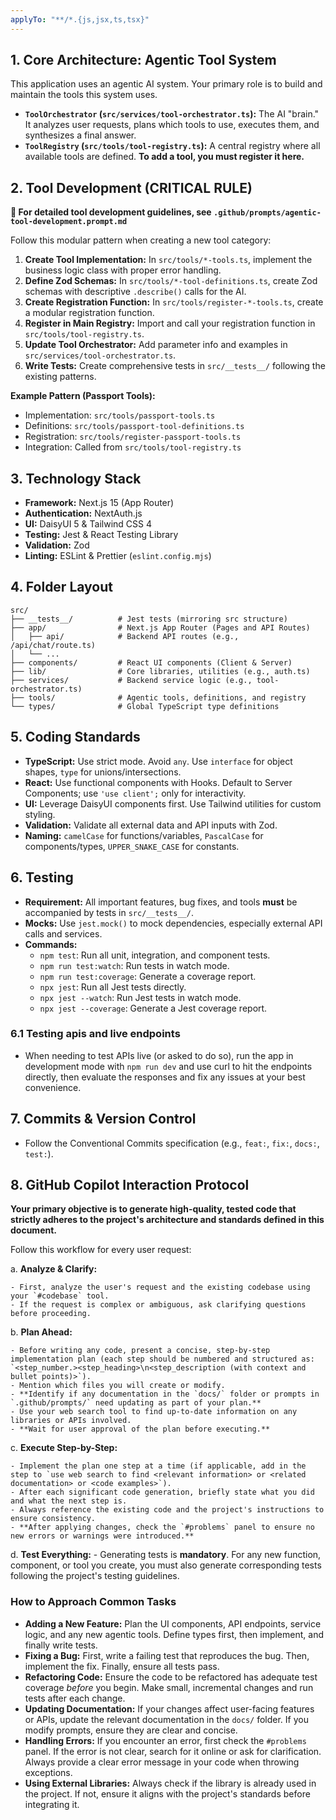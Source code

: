 ```yaml
---
applyTo: "**/*.{js,jsx,ts,tsx}"
---
```


## 1. Core Architecture: Agentic Tool System

This application uses an agentic AI system. Your primary role is to build and maintain the tools this system uses.

- **`ToolOrchestrator` (`src/services/tool-orchestrator.ts`):** The AI "brain." It analyzes user requests, plans which tools to use, executes them, and synthesizes a final answer.
- **`ToolRegistry` (`src/tools/tool-registry.ts`):** A central registry where all available tools are defined. **To add a tool, you must register it here.**

## 2. Tool Development (CRITICAL RULE)

**📖 For detailed tool development guidelines, see `.github/prompts/agentic-tool-development.prompt.md`**

Follow this modular pattern when creating a new tool category:

1.  **Create Tool Implementation:** In `src/tools/*-tools.ts`, implement the business logic class with proper error handling.
2.  **Define Zod Schemas:** In `src/tools/*-tool-definitions.ts`, create Zod schemas with descriptive `.describe()` calls for the AI.
3.  **Create Registration Function:** In `src/tools/register-*-tools.ts`, create a modular registration function.
4.  **Register in Main Registry:** Import and call your registration function in `src/tools/tool-registry.ts`.
5.  **Update Tool Orchestrator:** Add parameter info and examples in `src/services/tool-orchestrator.ts`.
6.  **Write Tests:** Create comprehensive tests in `src/__tests__/` following the existing patterns.

**Example Pattern (Passport Tools):**

- Implementation: `src/tools/passport-tools.ts`
- Definitions: `src/tools/passport-tool-definitions.ts`
- Registration: `src/tools/register-passport-tools.ts`
- Integration: Called from `src/tools/tool-registry.ts`

## 3. Technology Stack

- **Framework:** Next.js 15 (App Router)
- **Authentication:** NextAuth.js
- **UI:** DaisyUI 5 & Tailwind CSS 4
- **Testing:** Jest & React Testing Library
- **Validation:** Zod
- **Linting:** ESLint & Prettier (`eslint.config.mjs`)

## 4. Folder Layout

```text
src/
├── __tests__/          # Jest tests (mirroring src structure)
├── app/                # Next.js App Router (Pages and API Routes)
│   ├── api/            # Backend API routes (e.g., /api/chat/route.ts)
│   └── ...
├── components/         # React UI components (Client & Server)
├── lib/                # Core libraries, utilities (e.g., auth.ts)
├── services/           # Backend service logic (e.g., tool-orchestrator.ts)
├── tools/              # Agentic tools, definitions, and registry
└── types/              # Global TypeScript type definitions
```

## 5. Coding Standards

- **TypeScript:** Use strict mode. Avoid `any`. Use `interface` for object shapes, `type` for unions/intersections.
- **React:** Use functional components with Hooks. Default to Server Components; use `'use client';` only for interactivity.
- **UI:** Leverage DaisyUI components first. Use Tailwind utilities for custom styling.
- **Validation:** Validate all external data and API inputs with Zod.
- **Naming:** `camelCase` for functions/variables, `PascalCase` for components/types, `UPPER_SNAKE_CASE` for constants.

## 6. Testing

- **Requirement:** All important features, bug fixes, and tools **must** be accompanied by tests in `src/__tests__/`.
- **Mocks:** Use `jest.mock()` to mock dependencies, especially external API calls and services.
- **Commands:**
  - `npm test`: Run all unit, integration, and component tests.
  - `npm run test:watch`: Run tests in watch mode.
  - `npm run test:coverage`: Generate a coverage report.
  - `npx jest`: Run all Jest tests directly.
  - `npx jest --watch`: Run Jest tests in watch mode.
  - `npx jest --coverage`: Generate a Jest coverage report.

### 6.1 Testing apis and live endpoints

- When needing to test APIs live (or asked to do so), run the app in development mode with `npm run dev` and use curl to hit the endpoints directly, then evaluate the responses and fix any issues at your best convenience.

## 7. Commits & Version Control

- Follow the Conventional Commits specification (e.g., `feat:`, `fix:`, `docs:`, `test:`).

## 8. GitHub Copilot Interaction Protocol

**Your primary objective is to generate high-quality, tested code that strictly adheres to the project's architecture and standards defined in this document.**

Follow this workflow for every user request:

a. **Analyze & Clarify:**

    - First, analyze the user's request and the existing codebase using your `#codebase` tool.
    - If the request is complex or ambiguous, ask clarifying questions before proceeding.

b. **Plan Ahead:**

    - Before writing any code, present a concise, step-by-step implementation plan (each step should be numbered and structured as: `<step_number.><step_heading>\n<step_description (with context and bullet points)>`).
    - Mention which files you will create or modify.
    - **Identify if any documentation in the `docs/` folder or prompts in `.github/prompts/` need updating as part of your plan.**
    - Use your web search tool to find up-to-date information on any libraries or APIs involved.
    - **Wait for user approval of the plan before executing.**

c. **Execute Step-by-Step:**

    - Implement the plan one step at a time (if applicable, add in the step to `use web search to find <relevant information> or <related documentation> or <code examples>`).
    - After each significant code generation, briefly state what you did and what the next step is.
    - Always reference the existing code and the project's instructions to ensure consistency.
    - **After applying changes, check the `#problems` panel to ensure no new errors or warnings were introduced.**

d. **Test Everything:** - Generating tests is **mandatory**. For any new function, component, or tool you create, you must also generate corresponding tests following the project's testing guidelines.

### How to Approach Common Tasks

- **Adding a New Feature:** Plan the UI components, API endpoints, service logic, and any new agentic tools. Define types first, then implement, and finally write tests.
- **Fixing a Bug:** First, write a failing test that reproduces the bug. Then, implement the fix. Finally, ensure all tests pass.
- **Refactoring Code:** Ensure the code to be refactored has adequate test coverage _before_ you begin. Make small, incremental changes and run tests after each change.
- **Updating Documentation:** If your changes affect user-facing features or APIs, update the relevant documentation in the `docs/` folder. If you modify prompts, ensure they are clear and concise.
- **Handling Errors:** If you encounter an error, first check the `#problems` panel. If the error is not clear, search for it online or ask for clarification. Always provide a clear error message in your code when throwing exceptions.
- **Using External Libraries:** Always check if the library is already used in the project. If not, ensure it aligns with the project's standards before integrating it.
